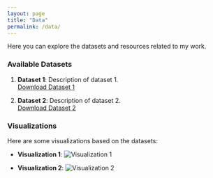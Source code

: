 ```yaml
---
layout: page
title: "Data"
permalink: /data/
---
```


Here you can explore the datasets and resources related to my work.

### Available Datasets
1. **Dataset 1**: Description of dataset 1.  
   [Download Dataset 1](https://example.com/dataset1.csv)

2. **Dataset 2**: Description of dataset 2.  
   [Download Dataset 2](https://example.com/dataset2.csv)

### Visualizations
Here are some visualizations based on the datasets:

- **Visualization 1**:
  ![Visualization 1](https://example.com/visualization1.png)

- **Visualization 2**:
  ![Visualization 2](https://example.com/visualization2.png)
